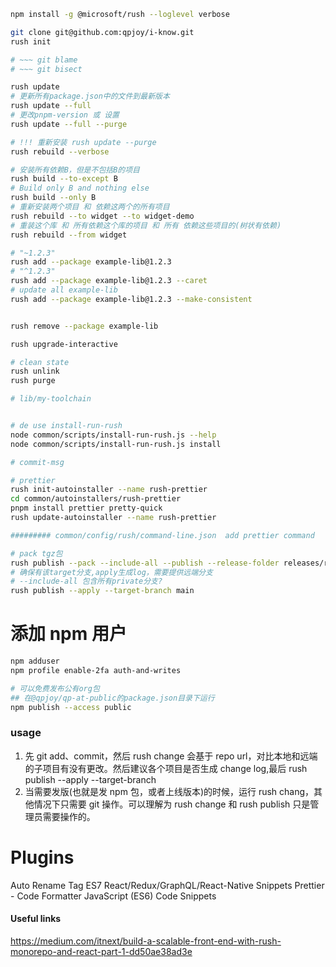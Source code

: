 ```bash
npm install -g @microsoft/rush --loglevel verbose

git clone git@github.com:qpjoy/i-know.git
rush init

# ~~~ git blame
# ~~~ git bisect

rush update
# 更新所有package.json中的文件到最新版本
rush update --full
# 更改pnpm-version 或 设置
rush update --full --purge

# !!! 重新安装 rush update --purge
rush rebuild --verbose

# 安装所有依赖B，但是不包括B的项目
rush build --to-except B
# Build only B and nothing else
rush build --only B
# 重新安装两个项目 和 依赖这两个的所有项目
rush rebuild --to widget --to widget-demo
# 重装这个库 和 所有依赖这个库的项目 和 所有 依赖这些项目的(树状有依赖)
rush rebuild --from widget

# "~1.2.3"
rush add --package example-lib@1.2.3
# "^1.2.3"
rush add --package example-lib@1.2.3 --caret
# update all example-lib
rush add --package example-lib@1.2.3 --make-consistent


rush remove --package example-lib

rush upgrade-interactive

# clean state
rush unlink
rush purge

# lib/my-toolchain


# de use install-run-rush
node common/scripts/install-run-rush.js --help
node common/scripts/install-run-rush.js install

# commit-msg

# prettier
rush init-autoinstaller --name rush-prettier
cd common/autoinstallers/rush-prettier
pnpm install prettier pretty-quick
rush update-autoinstaller --name rush-prettier

######### common/config/rush/command-line.json  add prettier command

# pack tgz包
rush publish --pack --include-all --publish --release-folder releases/release-fe
# 确保有该target分支,apply生成log，需要提供远端分支
# --include-all 包含所有private分支?
rush publish --apply --target-branch main

```

# 添加 npm 用户

```bash
npm adduser
npm profile enable-2fa auth-and-writes

# 可以免费发布公有org包
## 在@qpjoy/qp-at-public的package.json目录下运行
npm publish --access public
```

### usage

1. 先 git add、commit，然后 rush change 会基于 repo url，对比本地和远端的子项目有没有更改。然后建议各个项目是否生成 change log,最后 rush publish --apply --target-branch
2. 当需要发版(也就是发 npm 包，或者上线版本)的时候，运行 rush chang，其他情况下只需要 git 操作。可以理解为 rush change 和 rush publish 只是管理员需要操作的。

# Plugins

Auto Rename Tag
ES7 React/Redux/GraphQL/React-Native Snippets
Prettier - Code Formatter
JavaScript (ES6) Code Snippets

#### Useful links

https://medium.com/itnext/build-a-scalable-front-end-with-rush-monorepo-and-react-part-1-dd50ae38ad3e

